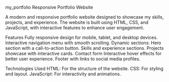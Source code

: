 my_portfolio
Responsive Portfolio Website

A modern and responsive portfolio website designed to showcase my skills, projects, and experience. The website is built using HTML, CSS, and JavaScript, with interactive features to enhance user engagement.

Features
Fully responsive design for mobile, tablet, and desktop devices.
Interactive navigation menu with smooth scrolling.
Dynamic sections:
Hero section with a call-to-action button.
Skills and experience sections.
Projects showcase with interactive cards.
Contact form
Interactive hover effects for better user experience.
Footer with links to social media profiles.

Technologies Used
HTML: For the structure of the website.
CSS: For styling and layout.
JavaScript: For interactivity and animations.
